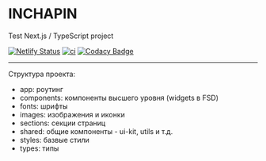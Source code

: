 # INCHAPIN

Test Next.js / TypeScript project

[![Netlify Status](https://api.netlify.com/api/v1/badges/be317e9f-e74d-4c73-a86a-39025a6370f1/deploy-status)](https://app.netlify.com/sites/inchapin/deploys)
[![ci](https://github.com/ivankprod/inchapin/actions/workflows/ci.yml/badge.svg)](https://github.com/ivankprod/inchapin/actions/workflows/ci.yml)
[![Codacy Badge](https://app.codacy.com/project/badge/Grade/870315157d3e46b88175c109fe1c1473)](https://app.codacy.com/gh/ivankprod/inchapin/dashboard?utm_source=gh&utm_medium=referral&utm_content=&utm_campaign=Badge_grade)

---

Структура проекта:

- app: роутинг
- components: компоненты высшего уровня (widgets в FSD)
- fonts: шрифты
- images: изображения и иконки
- sections: секции страниц
- shared: общие компоненты - ui-kit, utils и т.д.
- styles: базвые стили
- types: типы
